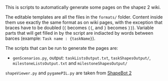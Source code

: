 This is scripts to automatically generate some pages on the shapez 2 wiki.

The editable templates are all the files in the `formats/` folder. Content inside them use exactly the same format as on wiki pages, with the exception that braces have to be doubled (`{` becomes `{{`, and `}` becomes `}}`). Variable parts that will get filled in by the script are indiacted by words between barces (example: `Task name : {taskName}`).

The scripts that can be run to generate the pages are:
- `genScenarios.py`, output: `taskListsOutput.txt`, `taskShapesOutput/`, `milestoneListsOutput.txt` and `milestoneShapesOutput/`

`shapeViewer.py` and `pygamePIL.py` are taken from [ShapeBot 2](https://github.com/tobspr-games/shapez-2-discord-bot)